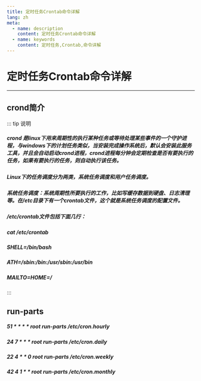 ```yaml
---
title: 定时任务Crontab命令详解
lang: zh
meta:
  - name: description
    content: 定时任务Crontab命令详解
  - name: keywords
    content: 定时任务,Crontab,命令详解
---
```

# 定时任务Crontab命令详解
---
## crond简介

::: tip 说明
##### crond 是linux下用来周期性的执行某种任务或等待处理某些事件的一个守护进程，与windows下的计划任务类似，当安装完成操作系统后，默认会安装此服务 工具，并且会自动启动crond进程，crond进程每分钟会定期检查是否有要执行的任务，如果有要执行的任务，则自动执行该任务。

##### Linux下的任务调度分为两类，系统任务调度和用户任务调度。

##### 系统任务调度：系统周期性所要执行的工作，比如写缓存数据到硬盘、日志清理等。在/etc目录下有一个crontab文件，这个就是系统任务调度的配置文件。

##### /etc/crontab文件包括下面几行：

##### cat /etc/crontab

##### SHELL=/bin/bash

##### ATH=/sbin:/bin:/usr/sbin:/usr/bin

##### MAILTO=HOME=/
:::

## run-parts

##### 51 * * * * root run-parts /etc/cron.hourly

##### 24 7 * * * root run-parts /etc/cron.daily

##### 22 4 * * 0 root run-parts /etc/cron.weekly

##### 42 4 1 * * root run-parts /etc/cron.monthly


<Common-Footer title="Linux">
</Common-Footer>
